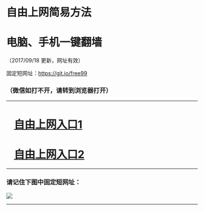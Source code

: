 ﻿# 自由上网简易方法

# 电脑、手机一键翻墙

（2017/09/18 更新，网址有效）

固定短网址：https://git.io/free99

### （微信如打不开，请转到浏览器打开）


***





# &nbsp;&nbsp; <a href="http://ft2687411707.fwq-tz1005.info/fwqtz01.html?t=09180013526 " target="_blank">自由上网入口1</a>
# &nbsp;&nbsp; <a href="http://ft2422917960.fwq-tz1006.info/fwqtz02.html?t=091800128331 " target="_blank">自由上网入口2</a>
***

### 请记住下图中固定短网址：

<img src="https://s3-us-west-2.amazonaws.com/fwq-1001/yjfq-20170905okok.png" /> 


***

